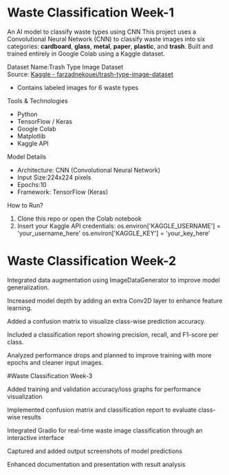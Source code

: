# Waste Classification Week-1
An AI model to classify waste types using CNN
This project uses a Convolutional Neural Network (CNN) to classify waste images into six categories:
**cardboard**, **glass**, **metal**, **paper**, **plastic**, and **trash**.
Built and trained entirely in Google Colab using a Kaggle dataset.

Dataset
Name:Trash Type Image Dataset  
Source: [Kaggle - farzadnekouei/trash-type-image-dataset](https://www.kaggle.com/datasets/farzadnekouei/trash-type-image-dataset)  
- Contains labeled images for 6 waste types

Tools & Technologies
 - Python
 - TensorFlow / Keras
 - Google Colab
 - Matplotlib
 - Kaggle API

Model Details
 - Architecture: CNN (Convolutional Neural Network)
 - Input Size:224x224 pixels
 - Epochs:10
 - Framework: TensorFlow (Keras)

How to Run?
1. Clone this repo or open the Colab notebook
2. Insert your Kaggle API credentials:
os.environ['KAGGLE_USERNAME'] = 'your_username_here'
os.environ['KAGGLE_KEY'] = 'your_key_here'

# Waste Classification Week-2

Integrated data augmentation using ImageDataGenerator to improve model generalization.

Increased model depth by adding an extra Conv2D layer to enhance feature learning.

Added a confusion matrix to visualize class-wise prediction accuracy.

Included a classification report showing precision, recall, and F1-score per class.

Analyzed performance drops and planned to improve training with more epochs and cleaner input images.

#Waste Classification Week-3

Added training and validation accuracy/loss graphs for performance visualization

Implemented confusion matrix and classification report to evaluate class-wise results

Integrated Gradio for real-time waste image classification through an interactive interface

Captured and added output screenshots of model predictions

Enhanced documentation and presentation with result analysis


